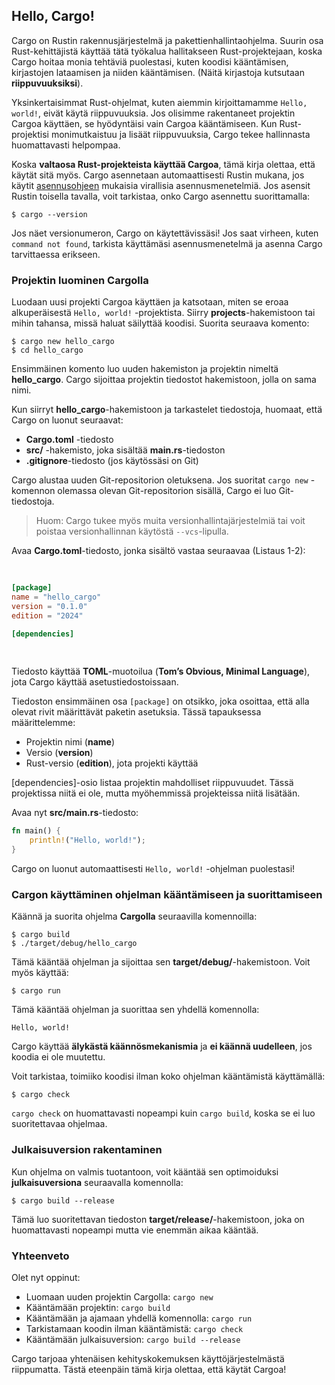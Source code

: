 ## Hello, Cargo!

Cargo on Rustin rakennusjärjestelmä ja pakettienhallintaohjelma. Suurin osa Rust-kehittäjistä käyttää tätä työkalua hallitakseen Rust-projektejaan, 
koska Cargo hoitaa monia tehtäviä puolestasi, kuten koodisi kääntämisen, kirjastojen lataamisen ja niiden kääntämisen. (Näitä kirjastoja kutsutaan 
**riippuvuuksiksi**).

Yksinkertaisimmat Rust-ohjelmat, kuten aiemmin kirjoittamamme `Hello, world!`, eivät käytä riippuvuuksia. Jos olisimme rakentaneet projektin 
Cargoa käyttäen, se hyödyntäisi vain Cargoa kääntämiseen. Kun Rust-projektisi monimutkaistuu ja lisäät riippuvuuksia, Cargo tekee hallinnasta huomattavasti helpompaa.

Koska **valtaosa Rust-projekteista käyttää Cargoa**, tämä kirja olettaa, että käytät sitä myös. Cargo asennetaan automaattisesti Rustin mukana, jos 
käytit [asennusohjeen][installation]<!-- ignore --> mukaisia virallisia asennusmenetelmiä. Jos asensit Rustin toisella tavalla, voit tarkistaa, onko Cargo asennettu suorittamalla:

```console
$ cargo --version
```

Jos näet versionumeron, Cargo on käytettävissäsi! Jos saat virheen, kuten `command not found`, tarkista käyttämäsi asennusmenetelmä ja asenna Cargo tarvittaessa erikseen.

### Projektin luominen Cargolla

Luodaan uusi projekti Cargoa käyttäen ja katsotaan, miten se eroaa alkuperäisestä `Hello, world!` -projektista. Siirry **projects**-hakemistoon tai 
mihin tahansa, missä haluat säilyttää koodisi. Suorita seuraava komento:

```console
$ cargo new hello_cargo
$ cd hello_cargo
```

Ensimmäinen komento luo uuden hakemiston ja projektin nimeltä **hello_cargo**. Cargo sijoittaa projektin tiedostot hakemistoon, jolla on sama nimi.

Kun siirryt **hello_cargo**-hakemistoon ja tarkastelet tiedostoja, huomaat, että Cargo on luonut seuraavat:

- **Cargo.toml** -tiedosto
- **src/** -hakemisto, joka sisältää **main.rs**-tiedoston
- **.gitignore**-tiedosto (jos käytössäsi on Git)

Cargo alustaa uuden Git-repositorion oletuksena. Jos suoritat `cargo new` -komennon olemassa olevan Git-repositorion sisällä, Cargo ei luo Git-tiedostoja.

> Huom: Cargo tukee myös muita versionhallintajärjestelmiä tai voit poistaa versionhallinnan käytöstä `--vcs`-lipulla.

Avaa **Cargo.toml**-tiedosto, jonka sisältö vastaa seuraavaa (Listaus 1-2):

<Listing number="1-2" file-name="Cargo.toml" caption="Cargo.toml-tiedoston sisältö">

```toml
[package]
name = "hello_cargo"
version = "0.1.0"
edition = "2024"

[dependencies]
```

</Listing>

Tiedosto käyttää **TOML**-muotoilua (**Tom’s Obvious, Minimal Language**), jota Cargo käyttää asetustiedostoissaan.

Tiedoston ensimmäinen osa `[package]` on otsikko, joka osoittaa, että alla olevat rivit määrittävät paketin asetuksia. Tässä tapauksessa määrittelemme:

- Projektin nimi (**name**)
- Versio (**version**)
- Rust-versio (**edition**), jota projekti käyttää

[dependencies]-osio listaa projektin mahdolliset riippuvuudet. Tässä projektissa niitä ei ole, mutta myöhemmissä projekteissa niitä lisätään.

Avaa nyt **src/main.rs**-tiedosto:

```rust
fn main() {
    println!("Hello, world!");
}
```

Cargo on luonut automaattisesti `Hello, world!` -ohjelman puolestasi!

### Cargon käyttäminen ohjelman kääntämiseen ja suorittamiseen

Käännä ja suorita ohjelma **Cargolla** seuraavilla komennoilla:

```console
$ cargo build
$ ./target/debug/hello_cargo
```

Tämä kääntää ohjelman ja sijoittaa sen **target/debug/**-hakemistoon. Voit myös käyttää:

```console
$ cargo run
```

Tämä kääntää ohjelman ja suorittaa sen yhdellä komennolla:

```console
Hello, world!
```

Cargo käyttää **älykästä käännösmekanismia** ja **ei käännä uudelleen**, jos koodia ei ole muutettu.

Voit tarkistaa, toimiiko koodisi ilman koko ohjelman kääntämistä käyttämällä:

```console
$ cargo check
```

`cargo check` on huomattavasti nopeampi kuin `cargo build`, koska se ei luo suoritettavaa ohjelmaa.

### Julkaisuversion rakentaminen

Kun ohjelma on valmis tuotantoon, voit kääntää sen optimoiduksi **julkaisuversiona** seuraavalla komennolla:

```console
$ cargo build --release
```

Tämä luo suoritettavan tiedoston **target/release/**-hakemistoon, joka on huomattavasti nopeampi mutta vie enemmän aikaa kääntää.

### Yhteenveto

Olet nyt oppinut:

- Luomaan uuden projektin Cargolla: `cargo new`
- Kääntämään projektin: `cargo build`
- Kääntämään ja ajamaan yhdellä komennolla: `cargo run`
- Tarkistamaan koodin ilman kääntämistä: `cargo check`
- Kääntämään julkaisuversion: `cargo build --release`

Cargo tarjoaa yhtenäisen kehityskokemuksen käyttöjärjestelmästä riippumatta. Tästä eteenpäin tämä kirja olettaa, että käytät Cargoa!

[installation]: ch01-01-installation.html#installation
[toml]: https://toml.io
[appendix-e]: appendix-05-editions.html
[cargo]: https://doc.rust-lang.org/cargo/ 
